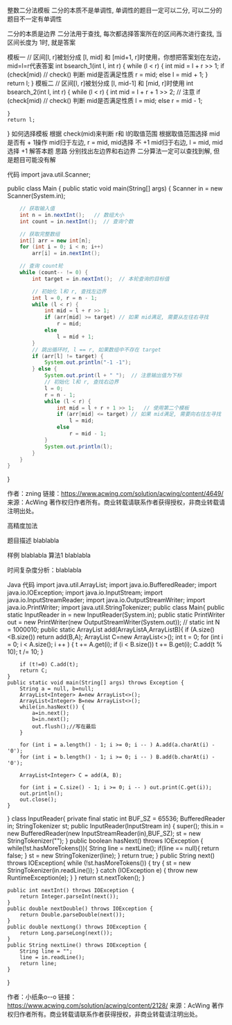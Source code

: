 整数二分法模板
二分的本质不是单调性, 单调性的题目一定可以二分, 可以二分的题目不一定有单调性

二分的本质是边界
二分法用于查找, 每次都选择答案所在的区间再次进行查找, 当区间长度为 1时, 就是答案

模板一
// 区间[l, r]被划分成 [l, mid] 和 [mid+1, r]时使用，你想把答案划在左边，mid=l=r代表答案
int bsearch_1(int l, int r) {
    while (l < r) {
        int mid = l + r >> 1;
        if (check[mid)  // check() 判断 mid是否满足性质
            r = mid; 
        else
            l = mid + 1;
    }
    return l;
}
模板二
// 区间[l, r]被划分成 [l, mid-1] 和 [mid, r]时使用
int bsearch_2(int l, int r) {
    while (l < r) {
        int mid = l + r + 1 >> 2;   // 注意
        if (check[mid)  // check() 判断 mid是否满足性质
            l = mid;
        else
            r = mid - 1;

    }
    return l;
}
如何选择模板
根据 check(mid)来判断 r和 l的取值范围
根据取值范围选择 mid是否有 + 1操作
mid归于左边, r = mid, mid选择 不 +1
mid归于右边, l = mid, mid选择 +1
解答本题
思路
分别找出左边界和右边界
二分算法一定可以查找到解, 但是题目可能没有解

代码
import java.util.Scanner;

public class Main {
    public static void main(String[] args) {
        Scanner in = new Scanner(System.in);

```java
    // 获取输入值
    int n = in.nextInt();   // 数组大小
    int count = in.nextInt();  // 查询个数

    // 获取完整数组
    int[] arr = new int[n];
    for (int i = 0; i < n; i++)
        arr[i] = in.nextInt();

    // 查询 count轮
    while (count-- != 0) {
        int target = in.nextInt();  // 本轮查询的目标值

        // 初始化 l和 r, 查找左边界
        int l = 0, r = n - 1;
        while (l < r) {
            int mid = l + r >> 1;
            if (arr[mid] >= target) // 如果 mid满足, 需要从左往右寻找
                r = mid;
            else
                l = mid + 1;
        }
        // 跳出循环时, l == r, 如果数组中不存在 target
        if (arr[l] != target) {
            System.out.println("-1 -1");
        } else {
            System.out.print(l + " ");  // 注意输出值为下标
            // 初始化 l和 r, 查找右边界
            l = 0;
            r = n - 1;
            while (l < r) {
                int mid = l + r + 1 >> 1;   // 使用第二个模板
                if (arr[mid] <= target) // 如果 mid满足, 需要向右往左寻找
                    l = mid;
                else
                    r = mid - 1;
            }
            System.out.println(l);
        }
    }
}
```
}

作者：zning
链接：https://www.acwing.com/solution/acwing/content/4649/
来源：AcWing
著作权归作者所有。商业转载请联系作者获得授权，非商业转载请注明出处。

高精度加法

题目描述
blablabla

样例
blablabla
算法1
blablabla

时间复杂度分析：blablabla

Java 代码
import java.util.ArrayList;
import java.io.BufferedReader;
import java.io.IOException;
import java.io.InputStream;
import java.io.InputStreamReader;
import java.io.OutputStreamWriter;
import java.io.PrintWriter;
import java.util.StringTokenizer;
public class Main{
    public static InputReader in = new InputReader(System.in);
    public static PrintWriter out = new PrintWriter(new OutputStreamWriter(System.out));
   // static  int  N = 1000010;
    public static ArrayList<Integer> add(ArrayList<Integer>A,ArrayList<Integer>B){
        if (A.size()<B.size()) return add(B,A);
        ArrayList<Integer> C=new ArrayList<>();
        int t = 0;
        for (int i = 0; i < A.size(); i ++ )
        {
            t += A.get(i);
            if (i < B.size()) t += B.get(i);
            C.add(t % 10);
            t /= 10;
        }

        if (t!=0) C.add(t);
        return C;
    }
    public static void main(String[] args) throws Exception {
        String a = null, b=null;
        ArrayList<Integer> A=new ArrayList<>();
        ArrayList<Integer> B=new ArrayList<>();
        while(in.hasNext()) {
            a=in.next();
            b=in.next();
            out.flush();//写在最后
        }
    
        for (int i = a.length() - 1; i >= 0; i -- ) A.add(a.charAt(i) - '0');
        for (int i = b.length() - 1; i >= 0; i -- ) B.add(b.charAt(i) - '0');
    
        ArrayList<Integer> C = add(A, B);
    
        for (int i = C.size() - 1; i >= 0; i -- ) out.print(C.get(i));
        out.println();
        out.close();
    }
}
class InputReader{
    private final static int BUF_SZ = 65536;
    BufferedReader in;
    StringTokenizer st;
    public InputReader(InputStream in) {
        super();
        this.in = new BufferedReader(new InputStreamReader(in),BUF_SZ);
        st = new StringTokenizer("");
    }
    public boolean hasNext() throws IOException {
        while(!st.hasMoreTokens()){
            String line = nextLine();
            if(line == null){
                return false;
            }
            st = new StringTokenizer(line);
        }
        return true;
    }
    public String next()  throws IOException{
        while (!st.hasMoreTokens()) {
            try {
                st = new StringTokenizer(in.readLine());
            } catch (IOException e) {
                throw new RuntimeException(e);
            }
        }
        return st.nextToken();
    }

    public int nextInt() throws IOException {
        return Integer.parseInt(next());
    }
    public double nextDouble() throws IOException {
        return Double.parseDouble(next());
    }
    public double nextLong() throws IOException {
        return Long.parseLong(next());
    }
    public String nextLine() throws IOException {
        String line = "";
        line = in.readLine();
        return line;
    }
}

作者：小纸条o--o
链接：https://www.acwing.com/solution/acwing/content/2128/
来源：AcWing
著作权归作者所有。商业转载请联系作者获得授权，非商业转载请注明出处。